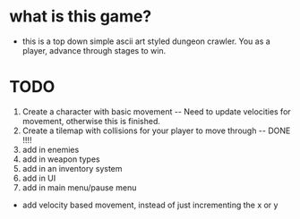 # what is this game?
- this is a top down simple ascii art styled dungeon crawler. You as a player, advance through
stages to win.

# TODO
1. Create a character with basic movement
  -- Need to update velocities for movement, otherwise this is finished.
2. Create a tilemap with collisions for your player to move through
  -- DONE !!!!
3. add in enemies
4. add in weapon types 
5. add in an inventory system
6. add in UI 
7. add in main menu/pause menu


- add velocity based movement, instead of just incrementing the x or y